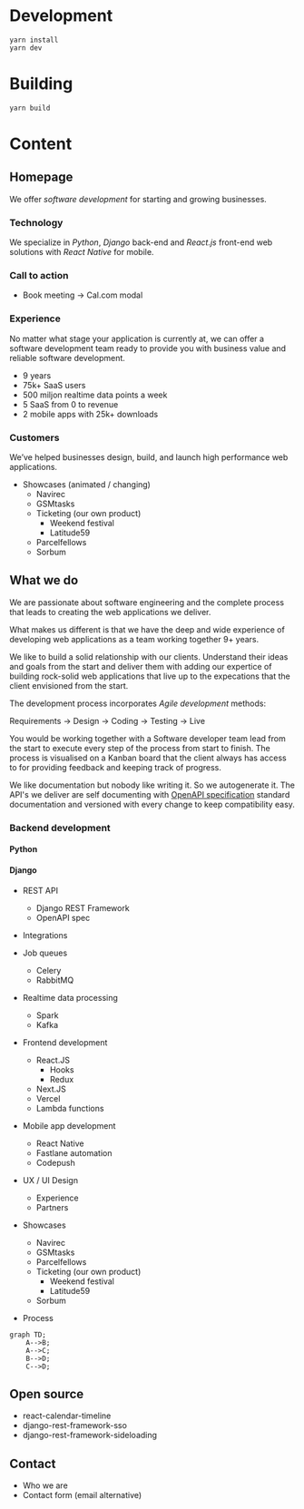 # Development

```
yarn install
yarn dev
```

# Building

```
yarn build
```

# Content

## Homepage

We offer _software development_ for starting and growing businesses.

### Technology

We specialize in _Python_, _Django_ back-end and _React.js_ front-end web solutions with _React Native_ for mobile.

### Call to action

- Book meeting -> Cal.com modal

### Experience

No matter what stage your application is currently at, we can offer a software development team ready to provide you with business value and reliable software development.

- 9 years
- 75k+ SaaS users
- 500 miljon realtime data points a week
- 5 SaaS from 0 to revenue
- 2 mobile apps with 25k+ downloads

### Customers

We’ve helped businesses design, build, and launch high performance web applications.

- Showcases (animated / changing)
  - Navirec
  - GSMtasks
  - Ticketing (our own product)
    - Weekend festival
    - Latitude59
  - Parcelfellows
  - Sorbum

## What we do

We are passionate about software engineering and the complete process that leads to creating the web applications we deliver.

What makes us different is that we have the deep and wide experience of developing web applications as a team working together 9+ years.

We like to build a solid relationship with our clients. Understand their ideas and goals from the start and deliver them with adding our expertice of building rock-solid web applications that live up to the expecations that the client envisioned from the start.

The development process incorporates _Agile development_ methods:

Requirements -> Design -> Coding -> Testing -> Live

You would be working together with a Software developer team lead from the start to execute every step of the process from start to finish. The process is visualised on a Kanban board that the client always has access to for providing feedback and keeping track of progress.

We like documentation but nobody like writing it. So we autogenerate it. The API's we deliver are self documenting with [OpenAPI specification](https://www.openapis.org/) standard documentation and versioned with every change to keep compatibility easy.

### Backend development

#### Python

#### Django

- REST API
  - Django REST Framework
  - OpenAPI spec
- Integrations
- Job queues
  - Celery
  - RabbitMQ
- Realtime data processing
  - Spark
  - Kafka
- Frontend development
  - React.JS
    - Hooks
    - Redux
  - Next.JS
  - Vercel
  - Lambda functions
- Mobile app development
  - React Native
  - Fastlane automation
  - Codepush
- UX / UI Design

  - Experience
  - Partners

- Showcases

  - Navirec
  - GSMtasks
  - Parcelfellows
  - Ticketing (our own product)
    - Weekend festival
    - Latitude59
  - Sorbum

- Process

```mermaid
graph TD;
    A-->B;
    A-->C;
    B-->D;
    C-->D;
```

## Open source

- react-calendar-timeline
- django-rest-framework-sso
- django-rest-framework-sideloading

## Contact

- Who we are
- Contact form (email alternative)
